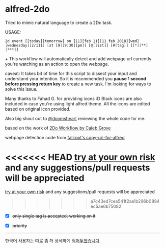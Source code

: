 # alfred-2do

Tried to mimic natural language to create a 2Do task.

USAGE:

```
2d event [[today][tomorrow] on [11][feb 11][11 feb 2018][wed][wednesday][2/11]] [at [9][9:30][pm]] [@[list]] [#[tag]] [[*][**][***]]
```

\+ This workflow will automatically detect and add webpage url currently you're watching as an action to open the webpage.

caveat: It takes bit of time for this script to dissect your input and understand your intention. So it is recommended you **pause 1 second before pressing return key** to create a new task. I'm looking for ways to solve this issue.

Many thanks to Fahad G. for providing icons :D Black icons are also included in case you're using light alfred theme. All the icons are edited based on original icon provided.

Also big shout out to [@doomsheart](https://github.com/doomsheart) reviewing the whole code for me.

based on the work of [2Do Workflow by Caleb Grove](https://www.alfredforum.com/topic/3811-2do-workflow/?do=findComment&comment=22721)

webpage detection code from [fallroot's copy-url-for-alfred](https://github.com/fallroot/copy-url-for-alfred)

<<<<<<< HEAD
[try at your own risk](https://github.com/Canorus/alfred-2do/raw/master/workflow/alfred-2Do_1.0-33.alfredworkflow) and any suggestions/pull requests will be appreciated
=======
[try at your own risk](https://github.com/Canorus/alfred-2do/raw/master/workflow/alfred-2Do_1.0-32.alfredworkflow) and any suggestions/pull requests will be appreciated
>>>>>>> a7c43ed7cea541f2aa1b296b0884ec5ae6b75082

- [x] ~~only single tag is accepted; working on it~~
- [x] ~~priority~~


------

한국어 사용자는 따로 좀 더 상세하게 [적어두었습니다](https://canor.cf/2018/01/19/alfred-2do/)